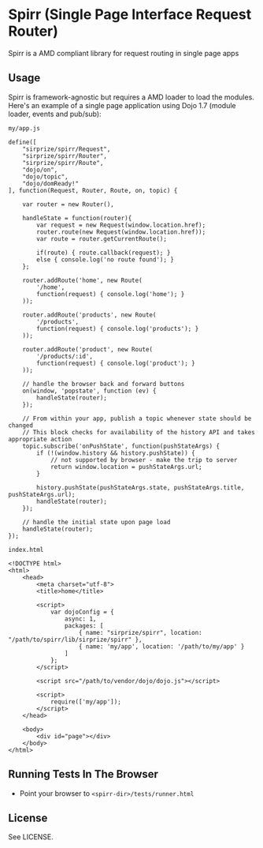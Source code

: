 # Spirr (Single Page Interface Request Router)

Spirr is a AMD compliant library for request routing in single page apps

## Usage

Spirr is framework-agnostic but requires a AMD loader to load the modules. Here's an example of a single page application using Dojo 1.7 (module loader, events and pub/sub):

`my/app.js`

    define([
        "sirprize/spirr/Request",
        "sirprize/spirr/Router",
        "sirprize/spirr/Route",
        "dojo/on",
        "dojo/topic",
        "dojo/domReady!"
    ], function(Request, Router, Route, on, topic) {

        var router = new Router(),

        handleState = function(router){
            var request = new Request(window.location.href);
            router.route(new Request(window.location.href));
            var route = router.getCurrentRoute();

            if(route) { route.callback(request); }
            else { console.log('no route found'); }
        };

        router.addRoute('home', new Route(
            '/home',
            function(request) { console.log('home'); }
        ));

        router.addRoute('products', new Route(
            '/products',
            function(request) { console.log('products'); }
        ));

        router.addRoute('product', new Route(
            '/products/:id',
            function(request) { console.log('product'); }
        ));

        // handle the browser back and forward buttons
        on(window, 'popstate', function (ev) {
            handleState(router);
        });

        // From within your app, publish a topic whenever state should be changed
        // This block checks for availability of the history API and takes appropriate action
        topic.subscribe('onPushState', function(pushStateArgs) {
            if (!(window.history && history.pushState)) {
                // not supported by browser - make the trip to server
                return window.location = pushStateArgs.url;
            }

            history.pushState(pushStateArgs.state, pushStateArgs.title, pushStateArgs.url);
            handleState(router);
        });

        // handle the initial state upon page load
        handleState(router);
    });

`index.html`

    <!DOCTYPE html>
    <html>
        <head>
            <meta charset="utf-8">
            <title>home</title>

            <script>
                var dojoConfig = {
                    async: 1,
                    packages: [
                        { name: "sirprize/spirr", location: "/path/to/spirr/lib/sirprize/spirr" },
                        { name: 'my/app', location: '/path/to/my/app' }
                    ]
                };
            </script>

            <script src="/path/to/vendor/dojo/dojo.js"></script>

            <script>
                require(['my/app']);
            </script>
        </head>

        <body>
            <div id="page"></div>
        </body>
    </html>

## Running Tests In The Browser

+ Point your browser to `<spirr-dir>/tests/runner.html`

## License

See LICENSE.